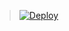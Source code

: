 > [![Deploy](https://www.herokucdn.com/deploy/button.png)](https://dashboard.heroku.com/new?template=https://github.com/shiziyang/fq)
